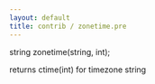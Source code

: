```yaml
---
layout: default
title: contrib / zonetime.pre
---
```


string zonetime(string, int);

returns ctime(int) for timezone string
